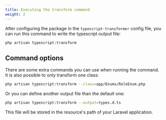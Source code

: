 ```yaml
---
title: Executing the transform command
weight: 2
---
```


After configuring the package in the `typescript-transformer` config file, you can run this command to write the typescript output file:

```bash
php artisan typescript:transform
```

## Command options

There are some extra commands you can use when running the command. It is also possible to only transform one class:
                                                                    
```bash
php artisan typescript:transform --class=app/Enums/RoleEnum.php
```

Or you can define another output file than the default one:

```bash
php artisan typescript:transform --output=types.d.ts
```

This file will be stored in the resource's path of your Laravel application.
